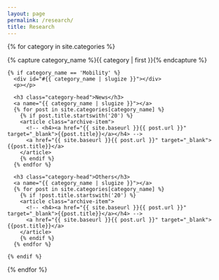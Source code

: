 ```yaml
---
layout: page
permalink: /research/
title: Research
---
```



<div id="archives">

{% for category in site.categories %}
  <div class="archive-group">
    {% capture category_name %}{{ category | first }}{% endcapture %}
    
    {% if category_name == 'Mobility' %}
      <div id="#{{ category_name | slugize }}"></div>
      <p></p>
      
      <h3 class="category-head">News</h3>
      <a name="{{ category_name | slugize }}"></a>
      {% for post in site.categories[category_name] %}
        {% if post.title.startswith('20') %}
        <article class="archive-item">
          <!-- <h4><a href="{{ site.baseurl }}{{ post.url }}" target="_blank">{{post.title}}</a></h4> -->
          <a href="{{ site.baseurl }}{{ post.url }}" target="_blank">{{post.title}}</a>
        </article>
        {% endif %}
      {% endfor %}

      <h3 class="category-head">Others</h3>
      <a name="{{ category_name | slugize }}"></a>
      {% for post in site.categories[category_name] %}
        {% if !post.title.startswith('20') %}
        <article class="archive-item">
          <!-- <h4><a href="{{ site.baseurl }}{{ post.url }}" target="_blank">{{post.title}}</a></h4> -->
          <a href="{{ site.baseurl }}{{ post.url }}" target="_blank">{{post.title}}</a>
        </article>
        {% endif %}
      {% endfor %}

    {% endif %}
  </div>
{% endfor %}
</div>